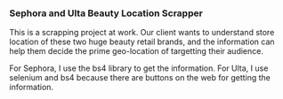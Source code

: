 ### Sephora and Ulta Beauty Location Scrapper

This is a scrapping project at work. 
Our client wants to understand store location of these two huge beauty retail brands, and the information can help them decide the prime geo-location of targetting their audience.

For Sephora, I use the bs4 library to get the information.
For Ulta, I use selenium and bs4 because there are buttons on the web for getting the information.
